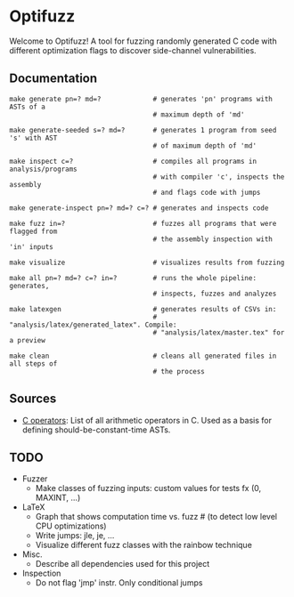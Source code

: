 # Optifuzz
Welcome to Optifuzz! A tool for fuzzing randomly generated C code with different optimization flags to discover side-channel vulnerabilities.

## Documentation
```
make generate pn=? md=?             # generates 'pn' programs with ASTs of a 
                                    # maximum depth of 'md'

make generate-seeded s=? md=?       # generates 1 program from seed 's' with AST
                                    # of maximum depth of 'md'

make inspect c=?                    # compiles all programs in analysis/programs
                                    # with compiler 'c', inspects the assembly 
                                    # and flags code with jumps

make generate-inspect pn=? md=? c=? # generates and inspects code

make fuzz in=?                      # fuzzes all programs that were flagged from
                                    # the assembly inspection with 'in' inputs

make visualize                      # visualizes results from fuzzing

make all pn=? md=? c=? in=?         # runs the whole pipeline: generates, 
                                    # inspects, fuzzes and analyzes

make latexgen                       # generates results of CSVs in: 
                                    # "analysis/latex/generated_latex". Compile: 
                                    # "analysis/latex/master.tex" for a preview

make clean                          # cleans all generated files in all steps of
                                    # the process
```

## Sources
- [C operators](https://devdocs.io/c/language/operator_arithmetic): List of all arithmetic operators in C. Used as a basis for defining should-be-constant-time ASTs.

## TODO
- Fuzzer
  - Make classes of fuzzing inputs: custom values for tests fx (0, MAXINT, ...)
- LaTeX
  - Graph that shows computation time vs. fuzz # (to detect low level CPU optimizations)
  - Write jumps: jle, je, ...
  - Visualize different fuzz classes with the rainbow technique
- Misc.
  - Describe all dependencies used for this project
- Inspection
  - Do not flag 'jmp' instr. Only conditional jumps
    
